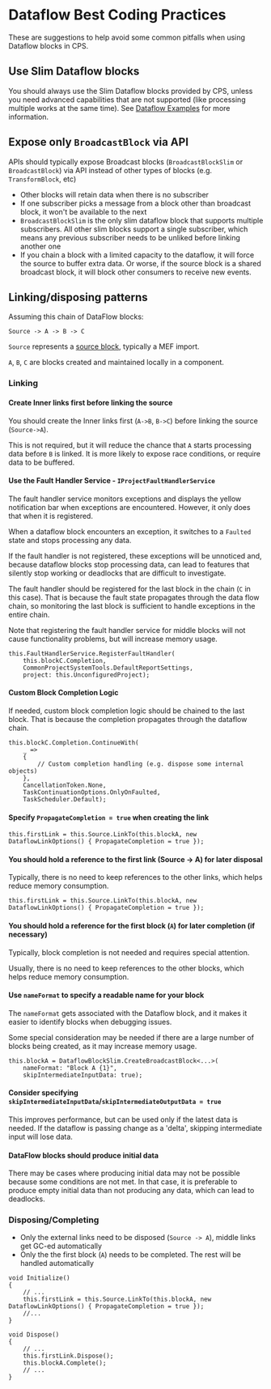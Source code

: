 # Dataflow Best Coding Practices
These are suggestions to help avoid some common pitfalls when using Dataflow blocks in CPS.

## Use Slim Dataflow blocks
You should always use the Slim Dataflow blocks provided by CPS, unless you need advanced capabilities that are not supported (like processing multiple works at the same time). See [Dataflow Examples](dataflow_example.md) for more information.

## Expose only `BroadcastBlock` via API
APIs should typically expose Broadcast blocks (`BroadcastBlockSlim` or `BroadcastBlock`) via API instead of other types of blocks (e.g. `TransformBlock`, etc)
  - Other blocks will retain data when there is no subscriber
  - If one subscriber picks a message from a block other than broadcast block, it won't be available to the next
  - `BroadcastBlockSlim` is the only slim dataflow block that supports multiple subscribers. All other slim blocks support a single subscriber, which means any previous subscriber needs to be unliked before linking another one
  - If you chain a block with a limited capacity to the dataflow, it will force the source to buffer extra data. Or worse, if the source block is a shared broadcast block, it will block other consumers to receive new events.

## Linking/disposing patterns
Assuming this chain of DataFlow blocks:

`Source -> A -> B -> C`

`Source` represents a [source block](dataflow_sources.md), typically a MEF import.

`A`, `B`, `C` are blocks created and maintained locally in a component.

### Linking
#### Create Inner links first before linking the source
You should create the Inner links first (`A->B`, `B->C`) before linking the source (`Source->A`).

This is not required, but it will reduce the chance that `A` starts processing data before `B` is linked. It is more likely to expose race conditions, or require data to be buffered.

#### Use the Fault Handler Service - `IProjectFaultHandlerService`
The fault handler service monitors exceptions and displays the yellow notification bar when exceptions are encountered. However, it only does that when it is registered.

When a dataflow block encounters an exception, it switches to a `Faulted` state and stops processing any data.

If the fault handler is not registered, these exceptions will be unnoticed and, because dataflow blocks stop processing data, can lead to features that silently stop working or deadlocks that are difficult to investigate.

The fault handler should be registered for the last block in the chain (`C` in this case). That is because the fault state propagates through the data flow chain, so monitoring the last block is sufficient to handle exceptions in the entire chain. 

Note that registering the fault handler service for middle blocks will not cause functionality problems, but will increase memory usage.
```CSharp  
this.FaultHandlerService.RegisterFaultHandler(
    this.blockC.Completion,
    CommonProjectSystemTools.DefaultReportSettings,
    project: this.UnconfiguredProject);
```
#### Custom Block Completion Logic
If needed, custom block completion logic should be chained to the last block. That is because the completion propagates through the dataflow chain.

```CSharp
this.blockC.Completion.ContinueWith(
    _ =>
    {
        // Custom completion handling (e.g. dispose some internal objects)
    },
    CancellationToken.None,
    TaskContinuationOptions.OnlyOnFaulted,
    TaskScheduler.Default);
```

#### Specify `PropagateCompletion = true` when creating the link

```CSharp
this.firstLink = this.Source.LinkTo(this.blockA, new DataflowLinkOptions() { PropagateCompletion = true });
```

#### You should hold a reference to the first link (Source -> A) for later disposal

Typically, there is no need to keep references to the other links, which helps reduce memory consumption.

```CSharp
this.firstLink = this.Source.LinkTo(this.blockA, new DataflowLinkOptions() { PropagateCompletion = true });
```

#### You should hold a reference for the first block (`A`) for later completion (if necessary)
Typically, block completion is not needed and requires special attention.

Usually, there is no need to keep references to the other blocks, which helps reduce memory consumption.

#### Use `nameFormat` to specify a readable name for your block
The `nameFormat` gets associated with the Dataflow block, and it makes it easier to identify blocks when debugging issues.

Some special consideration may be needed if there are a large number of blocks being created, as it may increase memory usage.
```CSharp
this.blockA = DataflowBlockSlim.CreateBroadcastBlock<...>(
    nameFormat: "Block A {1}",
    skipIntermediateInputData: true);
```

#### Consider specifying `skipIntermediateInputData`/`skipIntermediateOutputData = true` 

This improves performance, but can be used only if the latest data is needed. 
If the dataflow is passing change as a 'delta', skipping intermediate input will lose data.

#### DataFlow blocks should produce initial data

There may be cases where producing initial data may not be possible because some conditions are not met. In that case, it is preferable to produce empty initial data than not producing any data, which can lead to deadlocks.

### Disposing/Completing
- Only the external links need to be disposed (`Source -> A`), middle links get GC-ed automatically
- Only the the first block (`A`) needs to be completed. The rest will be handled automatically

```CSharp
void Initialize()
{
    // ...
    this.firstLink = this.Source.LinkTo(this.blockA, new DataflowLinkOptions() { PropagateCompletion = true });
    //...
}

void Dispose()
{
    // ...
    this.firstLink.Dispose();
    this.blockA.Complete();
    // ...
}
```
